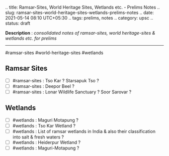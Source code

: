 .. title: Ramsar-Sites, World Heritage Sites, Wetlands etc. - Prelims Notes
.. slug: ramsar-sites-world-heritage-sites-wetlands-prelims-notes
.. date: 2021-05-14 08:10 UTC+05:30
.. tags: prelims, notes
.. category: upsc
.. status: draft

**Description** : *consolidated notes of ramsar-sites, world heritage-sites & wetlands etc. for prelims*

***
<!-- TEASER_END -->

#ramsar-sites #world-heritage-sites #wetlands 

## Ramsar Sites
- [ ]  #ramsar-sites : Tso Kar ? Starsapuk Tso ?
- [ ]  #ramsar-sites : Deepor Beel ? 
- [ ]  #ramsar-sites : Lonar Wildlife Sanctuary ? Soor Sarovar ?

## Wetlands
- [ ] #wetlands : Maguri Motapung ? 
- [ ] #wetlands : Tso Kar Wetland ? 
- [ ] #wetlands : List of ramsar wetlands in India & also their classification into salt & fresh waters ?
- [ ] #wetlands : Heiderpur Wetland ? 
- [ ] #wetlands : Maguri-Motapung ? 
